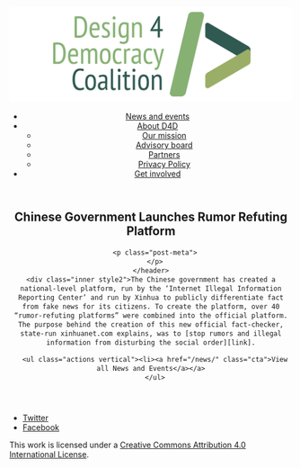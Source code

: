 <!DOCTYPE html>
<html lang="en_US"><head>
  <meta charset="utf-8">
  <meta http-equiv="X-UA-Compatible" content="IE=edge">
  <meta name="viewport" content="width=device-width, initial-scale=1">
  <link rel="apple-touch-icon" sizes="180x180" href="/assets/favicon/apple-touch-icon.png">
  <link rel="icon" type="image/png" sizes="32x32" href="/assets/favicon/favicon-32x32.png">
  <link rel="icon" type="image/png" sizes="16x16" href="/assets/favicon/favicon-16x16.png">
  <link rel="manifest" href="/site.webmanifest">
  <link rel="mask-icon" href="/assets/favicon/safari-pinned-tab.svg" color="#5bbad5">
  <meta name="msapplication-TileColor" content="#00aba9">
  <meta name="theme-color" content="#ffffff">

  
  <!-- Begin Jekyll SEO tag v2.4.0 -->
<title>Chinese Government Launches Rumor Refuting Platform | Design 4 Democracy</title>
<meta name="generator" content="Jekyll v3.7.3" />
<meta property="og:title" content="Chinese Government Launches Rumor Refuting Platform" />
<meta property="og:locale" content="en_US" />
<meta name="description" content="The Chinese government has created a national-level platform, run by the ‘Internet Illegal Information Reporting Center’ and run by Xinhua to publicly differentiate fact from fake news for its citizens. To create the platform, over 40 “rumor-refuting platforms” were combined into the official platform. The purpose behind the creation of this new official fact-checker, state-run xinhuanet.com explains, was to stop rumors and illegal information from disturbing the social order." />
<meta property="og:description" content="The Chinese government has created a national-level platform, run by the ‘Internet Illegal Information Reporting Center’ and run by Xinhua to publicly differentiate fact from fake news for its citizens. To create the platform, over 40 “rumor-refuting platforms” were combined into the official platform. The purpose behind the creation of this new official fact-checker, state-run xinhuanet.com explains, was to stop rumors and illegal information from disturbing the social order." />
<link rel="canonical" href="https://design4democracy.org/news/Chinese-Government-Launches-Rumor-Refuting-Platform.html" />
<meta property="og:url" content="https://design4democracy.org/news/Chinese-Government-Launches-Rumor-Refuting-Platform.html" />
<meta property="og:site_name" content="Design 4 Democracy" />
<meta property="og:type" content="article" />
<meta property="article:published_time" content="2018-08-29T00:00:00-04:00" />
<meta name="twitter:card" content="summary" />
<meta name="twitter:site" content="@design4dem" />
<meta name="google-site-verification" content="" />
<script type="application/ld+json">
{"description":"The Chinese government has created a national-level platform, run by the ‘Internet Illegal Information Reporting Center’ and run by Xinhua to publicly differentiate fact from fake news for its citizens. To create the platform, over 40 “rumor-refuting platforms” were combined into the official platform. The purpose behind the creation of this new official fact-checker, state-run xinhuanet.com explains, was to stop rumors and illegal information from disturbing the social order.","@type":"BlogPosting","url":"https://design4democracy.org/news/Chinese-Government-Launches-Rumor-Refuting-Platform.html","publisher":{"@type":"Organization","logo":{"@type":"ImageObject","url":"https://design4democracy.org/assets/img/logos/d4d-logo.png"}},"headline":"Chinese Government Launches Rumor Refuting Platform","dateModified":"2018-08-29T00:00:00-04:00","datePublished":"2018-08-29T00:00:00-04:00","mainEntityOfPage":{"@type":"WebPage","@id":"https://design4democracy.org/news/Chinese-Government-Launches-Rumor-Refuting-Platform.html"},"@context":"http://schema.org"}</script>
<!-- End Jekyll SEO tag -->

  <link rel="stylesheet" href="/tarteaucitron/css/tarteaucitron.css">
  <link rel="stylesheet" href="/assets/main.css">

  <link type="application/atom+xml" rel="alternate" href="https://design4democracy.org/feed.xml" title="Design 4 Democracy" />

</head>
<body>
  <!-- Wrapper -->
  <div id="wrapper"><header class="" role="banner" id="header">
    <!-- Logo -->
    <div class="logo">
      <a class="site-title" rel="author" href="/"><img src="/assets/img/d4d-logo.png" alt="Design 4 Democracy" /></a>
    </div><!-- to do: figure out how to manage dropdown -->
      <!-- Nav -->
      <nav id="nav"><ul><li class="current">
            <a class="page-link" href="/news/">
              News and events
            </a></li><li class="">
            <a class="page-link icon fa-angle-down" href="/areas-focus/">
              About D4D
            </a><ul><li>
                  <a href="/areas-focus/">
                    Our mission
                  </a>
              </li><li>
                  <a href="/advisory-board/">
                    Advisory board
                  </a>
              </li><li>
                  <a href="/tech-supporting-partners/">
                    Partners
                  </a>
              </li><li>
                  <a href="/privacy-policy.html">
                    Privacy Policy
                  </a>
              </li></ul></li><li class="">
            <a class="page-link" href="/join-us/">
              Get involved
            </a></li></ul></nav></header>
<section class="main alt event" aria-label="Content">
    <header>
      <h2 class="post-title">Chinese Government Launches Rumor Refuting Platform</h2>
      

      <p class="post-meta">
      </p>
    </header>
    <div class="inner style2">The Chinese government has created a national-level platform, run by the ‘Internet Illegal Information Reporting Center’ and run by Xinhua to publicly differentiate fact from fake news for its citizens. To create the platform, over 40 “rumor-refuting platforms” were combined into the official platform. The purpose behind the creation of this new official fact-checker, state-run xinhuanet.com explains, was to [stop rumors and illegal information from disturbing the social order][link].

[link]: http://www.xinhuanet.com/english/2018-08/29/c_137428781.htm



      <ul class="actions vertical"><li><a href="/news/" class="cta">View all News and Events</a></a>
      </ul>
  </div>
</section>
<footer id="footer" class="accent3">
  <ul class="icons">
    <li><a href="https://twitter.com/design4dem" class="icon alt fa-twitter"><span class="label">Twitter</span></a></li>
    <li><a href="https://www.facebook.com/Design4Democracy" class="icon alt fa-facebook"><span class="label">Facebook</span></a></li>
    <!--li><a href="#" class="icon alt fa-instagram"><span class="label">Instagram</span></a></li>
    <li><a href="#" class="icon alt fa-github"><span class="label">GitHub</span></a></li>
    <li><a href="#" class="icon alt fa-phone"><span class="label">Phone</span></a></li>
    <li><a href="#" class="icon alt fa-envelope-o"><span class="label">Email</span></a></li-->
  </ul>
  <p class="copyright">This work is licensed under a <a rel="license" href="http://creativecommons.org/licenses/by/4.0/">Creative Commons Attribution 4.0 International License</a>.</p>
</footer>
</div><!-- /wrapper -->
  <!-- Scripts -->
    <script src="/assets/js/scripts.min.js"></script><script src="/tarteaucitron/tarteaucitron.js"></script>
    <script type="text/javascript">
    (function($) {
      $(document).ready(function(){
        tarteaucitron.init({
          "hashtag": "#tarteaucitron", /* Automatically open the panel with the hashtag */
          "highPrivacy": false, /* disabling the auto consent feature on navigation? */
          "orientation": "top", /* the big banner should be on 'top' or 'bottom'? */
          "adblocker": false, /* Display a message if an adblocker is detected */
          "showAlertSmall": true, /* show the small banner on bottom right? */
          "cookieslist": true, /* Display the list of cookies installed ? */
          "removeCredit": false, /* remove the credit link? */
          //"cookieDomain": ".example.com" /* Domain name on which the cookie for the subdomains will be placed */
        });
      });
    })(jQuery);
    </script><script type="text/javascript">
  tarteaucitron.user.analyticsUa = 'UA-120811815-1';
  tarteaucitron.user.analyticsMore = function () { /* add here your optionnal ga.push() */ };
  (tarteaucitron.job = tarteaucitron.job || []).push('analytics');
</script></body>

</html>
